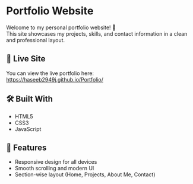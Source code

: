 # Portfolio Website

Welcome to my personal portfolio website! 👋  
This site showcases my projects, skills, and contact information in a clean and professional layout.

## 🔗 Live Site

You can view the live portfolio here:  
<a href="https://haseeb2949j.github.io/Portfolio/" target="_blank">https://haseeb2949j.github.io/Portfolio/</a>

## 🛠️ Built With

- HTML5
- CSS3
- JavaScript

## 📁 Features

- Responsive design for all devices
- Smooth scrolling and modern UI
- Section-wise layout (Home, Projects, About Me, Contact)
